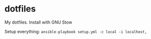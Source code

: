 dotfiles
========
My dotfiles. Install with GNU Stow

Setup everything:
`ansible-playbook setup.yml -c local -i localhost,`